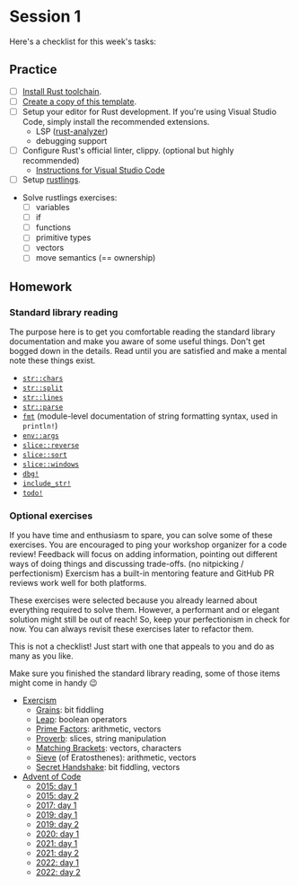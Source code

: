 # Session 1

Here's a checklist for this week's tasks:

## Practice

- [ ] [Install Rust toolchain][install-rust].
- [ ] [Create a copy of this template][repo-template].
- [ ] Setup your editor for Rust development.
      If you're using Visual Studio Code, simply install the recommended extensions.
  - LSP ([rust-analyzer])
  - debugging support
- [ ] Configure Rust's official linter, clippy. (optional but highly recommended)
  - [Instructions for Visual Studio Code][vscode-clippy]
- [ ] Setup [rustlings].
- Solve rustlings exercises:
  - [ ] variables
  - [ ] if
  - [ ] functions
  - [ ] primitive types
  - [ ] vectors
  - [ ] move semantics (== ownership)

## Homework

### Standard library reading

The purpose here is to get you comfortable reading the standard library documentation and make you aware of some useful things.
Don't get bogged down in the details.
Read until you are satisfied and make a mental note these things exist.

- [`str::chars`](https://doc.rust-lang.org/stable/std/primitive.str.html#method.chars)
- [`str::split`](https://doc.rust-lang.org/stable/std/primitive.str.html#method.split)
- [`str::lines`](https://doc.rust-lang.org/stable/std/primitive.str.html#method.lines)
- [`str::parse`](https://doc.rust-lang.org/stable/std/primitive.str.html#method.parse)
- [`fmt`](https://doc.rust-lang.org/stable/std/fmt/index.html) (module-level documentation of string formatting syntax, used in `println!`)
- [`env::args`](https://doc.rust-lang.org/stable/std/env/fn.args.html)
- [`slice::reverse`](https://doc.rust-lang.org/stable/std/primitive.slice.html#method.reverse)
- [`slice::sort`](https://doc.rust-lang.org/stable/std/primitive.slice.html#method.sort)
- [`slice::windows`](https://doc.rust-lang.org/stable/std/primitive.slice.html#method.windows)
- [`dbg!`](https://doc.rust-lang.org/stable/std/macro.dbg.html)
- [`include_str!`](https://doc.rust-lang.org/stable/std/macro.include_str.html)
- [`todo!`](https://doc.rust-lang.org/stable/std/macro.todo.html)

### Optional exercises

If you have time and enthusiasm to spare, you can solve some of these exercises.
You are encouraged to ping your workshop organizer for a code review!
Feedback will focus on adding information, pointing out different ways of doing things and discussing trade-offs. (no nitpicking / perfectionism)
Exercism has a built-in mentoring feature and GitHub PR reviews work well for both platforms.

These exercises were selected because you already learned about everything required to solve them.
However, a performant and or elegant solution might still be out of reach!
So, keep your perfectionism in check for now.
You can always revisit these exercises later to refactor them.

This is not a checklist!
Just start with one that appeals to you and do as many as you like.

Make sure you finished the standard library reading, some of those items might come in handy 😉

- [Exercism]
  - [Grains](https://exercism.org/tracks/rust/exercises/leap): bit fiddling
  - [Leap](https://exercism.org/tracks/rust/exercises/leap): boolean operators
  - [Prime Factors](https://exercism.org/tracks/rust/exercises/nth-prime): arithmetic, vectors
  - [Proverb](https://exercism.org/tracks/rust/exercises/proverb): slices, string manipulation
  - [Matching Brackets](https://exercism.org/tracks/rust/exercises/matching-brackets): vectors, characters
  - [Sieve](https://exercism.org/tracks/rust/exercises/sieve) (of Eratosthenes): arithmetic, vectors
  - [Secret Handshake](https://exercism.org/tracks/rust/exercises/secret-handshake): bit fiddling, vectors
- [Advent of Code]
  - [2015: day 1](https://adventofcode.com/2015/day/1)
  - [2015: day 2](https://adventofcode.com/2015/day/2)
  - [2017: day 1](https://adventofcode.com/2017/day/1)
  - [2019: day 1](https://adventofcode.com/2019/day/1)
  - [2019: day 2](https://adventofcode.com/2019/day/2)
  - [2020: day 1](https://adventofcode.com/2020/day/1)
  - [2021: day 1](https://adventofcode.com/2021/day/1)
  - [2021: day 2](https://adventofcode.com/2021/day/2)
  - [2022: day 1](https://adventofcode.com/2022/day/1)
  - [2022: day 2](https://adventofcode.com/2022/day/2)

[install-rust]: https://www.rust-lang.org/tools/install
[repo-template]: https://github.com/senekor/rust-workshop
[rust-analyzer]: https://rust-analyzer.github.io/
[vscode-clippy]: https://code.visualstudio.com/docs/languages/rust#_linting
[rustlings]: https://github.com/rust-lang/rustlings
[Exercism]: https://exercism.org/tracks/rust
[Advent of Code]: https://adventofcode.com

